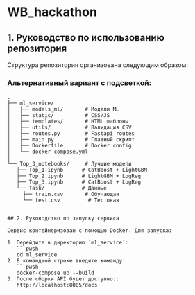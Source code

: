 # WB_hackathon

## 1. Руководство по использованию репозитория

Структура репозитория организована следующим образом:

### Альтернативный вариант с подсветкой:
```text
.
├── ml_service/
│   ├── models_ml/       # Модели ML
│   ├── static/          # CSS/JS
│   ├── templates/       # HTML шаблоны
│   ├── utils/           # Валидация CSV
│   ├── routes.py        # Fastapi routes
│   ├── main.py          # Главный скрипт
│   ├── Dockerfile       # Docker config
│   └── docker-compose.yml
│
└── Top_3_notebooks/     # Лучшие модели
   ├── Top_1.ipynb      # CatBoost + LightGBM
   ├── Top_2.ipynb      # LightGBM + LogReg
   ├── Top_3.ipynb      # CatBoost + LogReg
   └── Task/            # Данные
     ├── train.csv       # Обучающая
     └── test.csv         # Тестовая

    
## 2. Руководство по запуску сервиса

Сервис контейнеризован с помощью Docker. Для запуска:

1. Перейдите в директорию `ml_service`:
   ```pwsh
   cd ml_service
2. В командной строке введите команду:
   ```pwsh
   docker-compose up --build
3. После сборки API будет доступно::
   http://localhost:8005/docs
